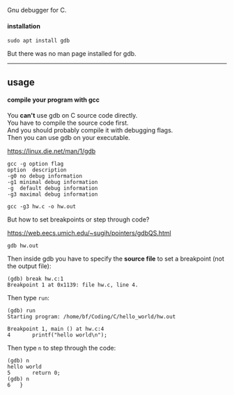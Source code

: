 Gnu debugger for C.

#### installation

```
sudo apt install gdb
```

But there was no man page installed for gdb.

***

## usage

#### compile your program with gcc

You **can't** use gdb on C source code directly.\
You have to compile the source code first.\
And you should probably compile it with debugging flags.\
Then you can use gdb on your executable.

https://linux.die.net/man/1/gdb

```
gcc -g option flag
option	description
-g0	no debug information
-g1	minimal debug information
-g	default debug information
-g3	maximal debug information
```

```
gcc -g3 hw.c -o hw.out
```

But how to set breakpoints or step through code?

https://web.eecs.umich.edu/~sugih/pointers/gdbQS.html

```
gdb hw.out
```

Then inside gdb you have to specify the **source file** to set a breakpoint (not the output file):
```
(gdb) break hw.c:1
Breakpoint 1 at 0x1139: file hw.c, line 4.
```

Then type  `run`:
```
(gdb) run
Starting program: /home/bf/Coding/C/hello_world/hw.out 

Breakpoint 1, main () at hw.c:4
4		printf("hello world\n");
```

Then type `n` to step through the code:
```
(gdb) n
hello world
5		return 0;
(gdb) n
6	}
```
